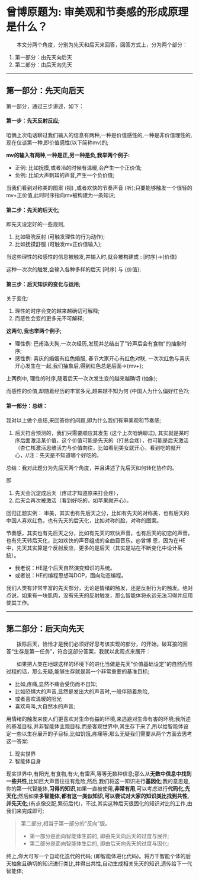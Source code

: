 # 曾博原题为: 审美观和节奏感的形成原理是什么？

　　本文分两个角度，分别为先天和后天来回答，回答方式上，分为两个部分：

1. 第一部分：由先天向后天
2. 第二部分：由后天向先天

***

## 第一部分：先天向后天

第一部分，通过三步讲述，如下：

#### 第一步：先天反射反应;

咱俩上次电话聊过我们输入的信息有两种,一种是价值感性的,一种是非价值理性的,现在仅谈第一种,即价值感性(以下简称mv)的;

**mv的输入有两种,一种是正,另一种是负,我举两个例子:**
* 正例: 比如抚摸,或者冷的时候有温暖,会产生一个正价值;
* 负例: 比如大声刺耳的声音,产生一个负价值;

当我们看到对称美的图案 (视) ,或者欢快的节奏声音 (听);只要能够触发一个很轻的mv+正价值,此时时序指向mv被构建为一条知识;

#### 第二步：先天的后天化;

即先天设定好的一些规则,
1. 比如吸吮反射 (可触发理性的行为动作);
2. 比如抚摸舒服 (可触发mv正价值输入);

当这些理性的和感性的信息被触发,并输入时,就会被构建成 : [时序]->{价值}

这种一次次的触发,会输入各种多样的后天 [时序] 与 {价值};

#### 第三步：后天知识的变化与运用;

关于变化:
1. 理性的时序会变的越来越确切可解释;
2. 而感性会变的更多元不可解释;

**这两句,我也举两个例子;**
* 理性例: 巴甫洛夫狗,一次次经历,发现并总结出了"铃声后会有食物"的抽象时序;
* 感性例: 喜庆的婚姻有红色婚服, 春节大家开心有红色对联, 一次次红色与喜庆开心发生在一起,我们抽象后,得到红色总是后面->{mv+};

上两例中, 理性的时序,随着后天一次次发生变的越来越确切 (抽象);

而感性的价值,却随着经历的丰富多元,越来越不知为何 (中国人为什么偏好红色?);

#### 第一部分：总结：

我对以上做个总结,来回答你的问题,即为什么我们有审美观和节奏感;

1. 后天符合预测的，我们只需要顺应其发生 (这个上次咱俩聊过), 其实就是某时序后面激活某价值，这个价值可能是先天的（打总会疼），也可能是后天激活（杏仁核激活思维活力与价值向往，比如看到美女就开心，看到吃的就开心，//注：先天是不知道哪个好吃的。

总结：我对此题分为先后天两个角度，并且讲述了先后天如何转化协作的。

即
1. 先天会沉淀成后天（疼过才知道原来打会疼），
2. 后天会再次被激活（看到好吃的，如苹果就开心）。

回归正题实例：
审美，其实也有先后天之分，比如有先天的对称美，也有后天的中国人喜欢红色，也有先天的后天化，比如对称的脸，对称的图案。

节奏感，其实也有先后天之分，比如有先天的欢快声音，也有后天的初恋的声音，也有先天转后天化，比如欢快的声音组成的全曲目音乐。@曾博 恩，因为在HE中，先天其实算是个反射反应，更多的是后天（其实是站在不断变化中设计系统）。

* 我老说：HE是个后天自然演变知识的系统。
* 或者说：HE的编程思想叫DOP，面向动态编程。

我们人类有非常丰富的先天部分，无论是情绪的触发，还是反射行为的触发。绝对点说，如果有一块肌肉，没有先天的反射触发，那么智能体将永远无法习得并应用使其工作。

***

## 第二部分：后天向先天

　　拨除后天，恰恰才是我们必须好好思考该实现的部分，的开始。破耳狼的回答“生存是第一任务”，符合这部分答案，我就以此观点来展开：

　　如果把人类在地球这样的环境下的进化当做是先天"价值基础设定"的自然而然过程的话，那么无疑,能够生存就是其一个非常重要的基准目标;

* 比如,疼痛,显然不痛会受伤而不自知;
* 比如恐惧大的声音,显然是发出大的声音时,一般伴随着危险,
* 或者喜欢温暖的阳光
* 喜欢鸟叫,大自然水的声音;

用情绪的触发来使人们更喜欢对生命有益的环境,来逃避对生命有害的环境;我所述的基准目标,并非智能体主观目标,而是客观世界中,其生存下来了,所以给智能体设定一些以生存展开的子目标,比如饥饿,疼痛等;那么无疑我们需要从两个方面去思考这一答案:
1. 现实世界
2. 智能体自身

现实世界中,有阳光,有食物,有火,有雷声,等等无数种信息;那么从**无数中信息中找到一些共性**,比如巨大声音往往有危险,然后,我们将这一知识进行**基因化**;我的意思是,你的第一代智能体,**习得的知识**,如果一直被使用,**非常有用**,可以考虑进行**代码化,先天化**;然后如果**多智能体,都有这一类似知识,可以尝试对大家的知识类比找到共性,并先天化**;(有点像交配,繁衍后代)，不过,其实这种后天很固化的知识对比的工作,由我们来完成即可;

> 第二部分,相当于第一部分的"反向"版。
> * 第一部分是面向智能体生前的, 即由先天向后天的过度与展开;
> * 第二部分是面向智能体生后的, 即由后天向先天的过度与固化;

终上,你大可写一个自动化迭代的代码; (即智能体进化代码)。将万千智能个体的后天抽象且确切的知识进行类比,并得出共性,自动生成相关先天的知识,遗传给下一代智能体;
